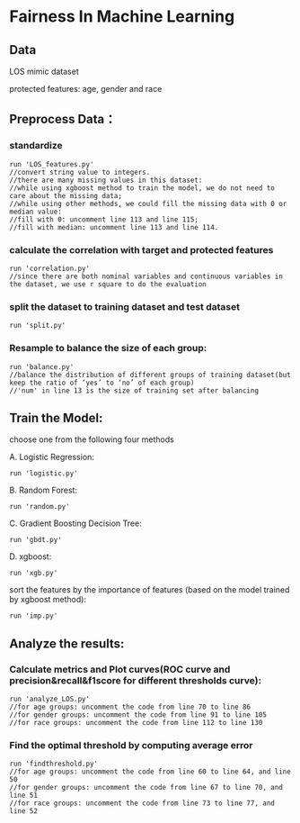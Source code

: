 # Fairness In Machine Learning

## Data

LOS mimic dataset

protected features: age, gender and race

  
## Preprocess Data：
### standardize

    run 'LOS_features.py'
    //convert string value to integers.
    //there are many missing values in this dataset:
    //while using xgboost method to train the model, we do not need to care about the missing data;
    //while using other methods, we could fill the missing data with 0 or median value:
    //fill with 0: uncomment line 113 and line 115;
    //fill with median: uncomment line 113 and line 114.
    
### calculate the correlation with target and protected features

    run 'correlation.py'
    //since there are both nominal variables and continuous variables in the dataset, we use r square to do the evaluation

### split the dataset to training dataset and test dataset

    run 'split.py'
    
### Resample to balance the size of each group: 

    run 'balance.py'
    //balance the distribution of different groups of training dataset(but keep the ratio of ‘yes’ to ‘no’ of each group)
    //'num' in line 13 is the size of training set after balancing
        
    
## Train the Model:

  choose one from the following four methods
  
  A. Logistic Regression:
   
    run 'logistic.py'
  
  B. Random Forest: 
  
    run 'random.py'
  
  C. Gradient Boosting Decision Tree: 
  
    run 'gbdt.py'
 
  D. xgboost: 
  
    run 'xgb.py'
  
  sort the features by the importance of features (based on the model trained by xgboost method):
  
    run 'imp.py'
 
 
## Analyze the results:
 
### Calculate metrics and Plot curves(ROC curve and precision&recall&f1score for different thresholds curve):

    run 'analyze_LOS.py' 
    //for age groups: uncomment the code from line 70 to line 86
    //for gender groups: uncomment the code from line 91 to line 105
    //for race groups: uncomment the code from line 112 to line 130
    
  
### Find the optimal threshold by computing average error
  
    run 'findthreshold.py'
    //for age groups: uncomment the code from line 60 to line 64, and line 50
    //for gender groups: uncomment the code from line 67 to line 70, and line 51
    //for race groups: uncomment the code from line 73 to line 77, and line 52 
  
